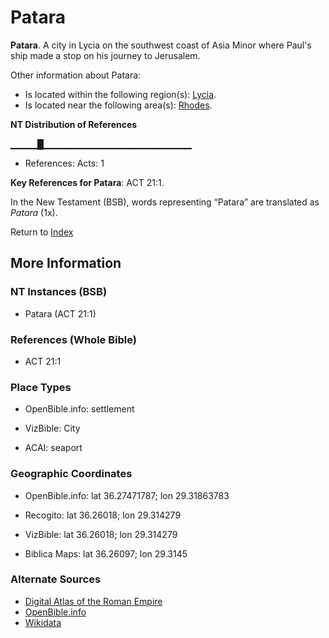 # Patara
**Patara**. 
A city in Lycia on the southwest coast of Asia Minor where Paul's ship made a stop on his journey to Jerusalem. 




Other information about Patara:


* Is located within the following region(s): 
[Lycia](Lycia.md). 
* Is located near the following area(s): 
[Rhodes](Rhodes.md). 


**NT Distribution of References**

▁▁▁▁█▁▁▁▁▁▁▁▁▁▁▁▁▁▁▁▁▁▁▁▁▁▁
* References: Acts: 1



**Key References for Patara**: 
ACT 21:1. 




In the New Testament (BSB), words representing “Patara” are translated as 
*Patara* (1x). 


Return to [Index](00-Index.md)

## More Information

### NT Instances (BSB)

* Patara (ACT 21:1)



### References (Whole Bible)

* ACT 21:1


### Place Types

* OpenBible.info: settlement

* VizBible: City

* ACAI: seaport



### Geographic Coordinates

* OpenBible.info: lat 36.27471787; lon 29.31863783

* Recogito: lat 36.26018; lon 29.314279

* VizBible: lat 36.26018; lon 29.314279

* Biblica Maps: lat 36.26097; lon 29.3145



### Alternate Sources

* [Digital Atlas of the Roman Empire](https://imperium.ahlfeldt.se/places/21460)
* [OpenBible.info](https://www.openbible.info/geo/ancient/ade301b)
* [Wikidata](http://www.wikidata.org/entity/Q233121)



